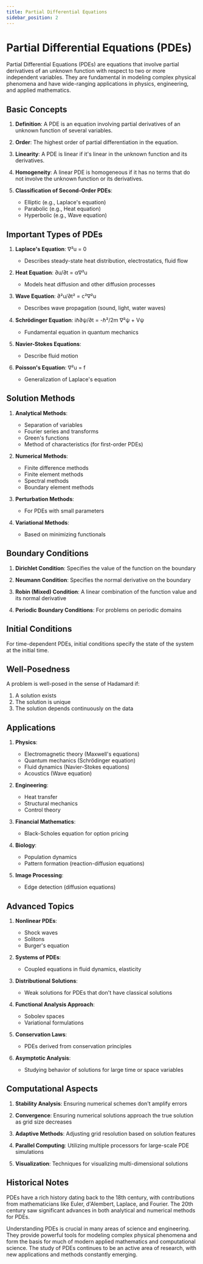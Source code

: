 ```yaml
---
title: Partial Differential Equations
sidebar_position: 2
---
```


# Partial Differential Equations (PDEs)

Partial Differential Equations (PDEs) are equations that involve partial derivatives of an unknown function with respect to two or more independent variables. They are fundamental in modeling complex physical phenomena and have wide-ranging applications in physics, engineering, and applied mathematics.

## Basic Concepts

1. **Definition**: A PDE is an equation involving partial derivatives of an unknown function of several variables.

2. **Order**: The highest order of partial differentiation in the equation.

3. **Linearity**: A PDE is linear if it's linear in the unknown function and its derivatives.

4. **Homogeneity**: A linear PDE is homogeneous if it has no terms that do not involve the unknown function or its derivatives.

5. **Classification of Second-Order PDEs**:
    - Elliptic (e.g., Laplace's equation)
    - Parabolic (e.g., Heat equation)
    - Hyperbolic (e.g., Wave equation)

## Important Types of PDEs

1. **Laplace's Equation**: ∇²u = 0

    - Describes steady-state heat distribution, electrostatics, fluid flow

2. **Heat Equation**: ∂u/∂t = α∇²u

    - Models heat diffusion and other diffusion processes

3. **Wave Equation**: ∂²u/∂t² = c²∇²u

    - Describes wave propagation (sound, light, water waves)

4. **Schrödinger Equation**: iℏ∂ψ/∂t = -ℏ²/2m ∇²ψ + Vψ

    - Fundamental equation in quantum mechanics

5. **Navier-Stokes Equations**:

    - Describe fluid motion

6. **Poisson's Equation**: ∇²u = f
    - Generalization of Laplace's equation

## Solution Methods

1. **Analytical Methods**:

    - Separation of variables
    - Fourier series and transforms
    - Green's functions
    - Method of characteristics (for first-order PDEs)

2. **Numerical Methods**:

    - Finite difference methods
    - Finite element methods
    - Spectral methods
    - Boundary element methods

3. **Perturbation Methods**:

    - For PDEs with small parameters

4. **Variational Methods**:
    - Based on minimizing functionals

## Boundary Conditions

1. **Dirichlet Condition**: Specifies the value of the function on the boundary

2. **Neumann Condition**: Specifies the normal derivative on the boundary

3. **Robin (Mixed) Condition**: A linear combination of the function value and its normal derivative

4. **Periodic Boundary Conditions**: For problems on periodic domains

## Initial Conditions

For time-dependent PDEs, initial conditions specify the state of the system at the initial time.

## Well-Posedness

A problem is well-posed in the sense of Hadamard if:

1. A solution exists
2. The solution is unique
3. The solution depends continuously on the data

## Applications

1. **Physics**:

    - Electromagnetic theory (Maxwell's equations)
    - Quantum mechanics (Schrödinger equation)
    - Fluid dynamics (Navier-Stokes equations)
    - Acoustics (Wave equation)

2. **Engineering**:

    - Heat transfer
    - Structural mechanics
    - Control theory

3. **Financial Mathematics**:

    - Black-Scholes equation for option pricing

4. **Biology**:

    - Population dynamics
    - Pattern formation (reaction-diffusion equations)

5. **Image Processing**:
    - Edge detection (diffusion equations)

## Advanced Topics

1. **Nonlinear PDEs**:

    - Shock waves
    - Solitons
    - Burger's equation

2. **Systems of PDEs**:

    - Coupled equations in fluid dynamics, elasticity

3. **Distributional Solutions**:

    - Weak solutions for PDEs that don't have classical solutions

4. **Functional Analysis Approach**:

    - Sobolev spaces
    - Variational formulations

5. **Conservation Laws**:

    - PDEs derived from conservation principles

6. **Asymptotic Analysis**:
    - Studying behavior of solutions for large time or space variables

## Computational Aspects

1. **Stability Analysis**: Ensuring numerical schemes don't amplify errors

2. **Convergence**: Ensuring numerical solutions approach the true solution as grid size decreases

3. **Adaptive Methods**: Adjusting grid resolution based on solution features

4. **Parallel Computing**: Utilizing multiple processors for large-scale PDE simulations

5. **Visualization**: Techniques for visualizing multi-dimensional solutions

## Historical Notes

PDEs have a rich history dating back to the 18th century, with contributions from mathematicians like Euler, d'Alembert, Laplace, and Fourier. The 20th century saw significant advances in both analytical and numerical methods for PDEs.

Understanding PDEs is crucial in many areas of science and engineering. They provide powerful tools for modeling complex physical phenomena and form the basis for much of modern applied mathematics and computational science. The study of PDEs continues to be an active area of research, with new applications and methods constantly emerging.
